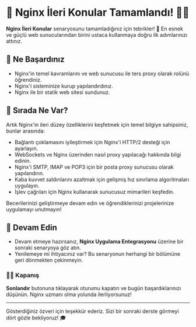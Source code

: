 # 🎉 Nginx İleri Konular Tamamlandı! 👏🏻

**Nginx İleri Konular** senaryosunu tamamladığınız için tebrikler! 🚀 En esnek ve güçlü web sunucularından birini ustaca kullanmaya doğru ilk adımlarınızı attınız.

## 🌟 Ne Başardınız

- Nginx'in temel kavramlarını ve web sunucusu ile ters proxy olarak rolünü öğrendiniz.
- Nginx'i sisteminize kurup yapılandırdınız.
- Nginx ile bir statik web sitesi sundunuz.

## 🌱 Sırada Ne Var?

Artık Nginx'in ileri düzey özelliklerini keşfetmek için temel bilgiye sahipsiniz, bunlar arasında:

- Bağlantı çoklamasını iyileştirmek için Nginx'i HTTP/2 desteği için ayarlayın.
- WebSockets ve Nginx üzerinden nasıl proxy yapılacağı hakkında bilgi edinin.
- Nginx'i SMTP, IMAP ve POP3 için bir posta proxy sunucusu olarak yapılandırın.
- Kaba kuvvet saldırılarını azaltmak için gelişmiş hız sınırlama algoritmaları uygulayın.
- İşlev çağrıları için Nginx kullanarak sunucusuz mimarileri keşfedin.

Becerilerinizi geliştirmeye devam edin ve öğrendiklerinizi projelerinize uygulamayı unutmayın!

## 🚀 Devam Edin

- Devam etmeye hazırsanız, **Nginx Uygulama Entegrasyonu** üzerine bir sonraki senaryoya göz atın.
- Yenilemeye mi ihtiyacınız var? Bu senaryonun herhangi bir bölümüne geri dönmekten çekinmeyin.

### 👏🏻 Kapanış

**Sonlandır** butonuna tıklayarak oturumu kapatın ve bugün başardıklarınızı düşünün. Nginx uzmanı olma yolunda ilerliyorsunuz!

---

Gösterdiğiniz özveri için teşekkür ederiz. Sizi bir sonraki derste görmeyi dört gözle bekliyoruz! 🎓
